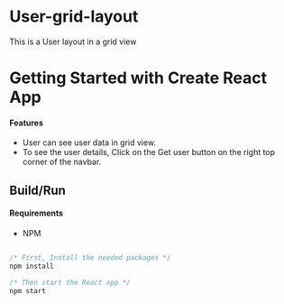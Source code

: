 <h1> User-grid-layout</h1>

This is a User layout in a grid view

# Getting Started with Create React App

#### Features

- User can see user data in grid view.
- To see the user details, Click on the Get user button on the right top corner of the navbar.

## Build/Run

#### Requirements

- NPM

```javascript

/* First, Install the needed packages */
npm install

/* Then start the React app */
npm start

```
